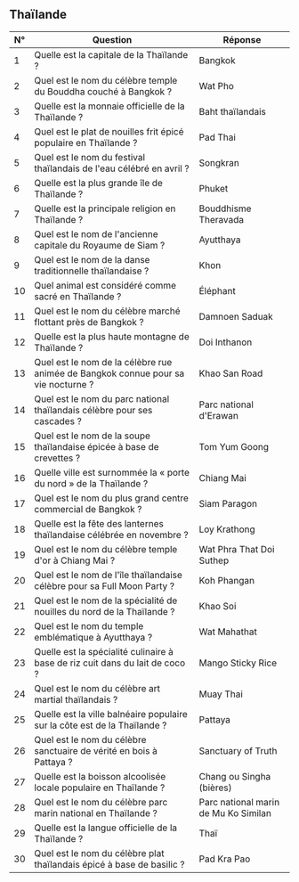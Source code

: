## Thaïlande

| N° | Question                                                                          | Réponse                              |
|----|-----------------------------------------------------------------------------------|--------------------------------------|
| 1  | Quelle est la capitale de la Thaïlande ?                                          | Bangkok                              |
| 2  | Quel est le nom du célèbre temple du Bouddha couché à Bangkok ?                   | Wat Pho                              |
| 3  | Quelle est la monnaie officielle de la Thaïlande ?                                | Baht thaïlandais                     |
| 4  | Quel est le plat de nouilles frit épicé populaire en Thaïlande ?                  | Pad Thai                             |
| 5  | Quel est le nom du festival thaïlandais de l'eau célébré en avril ?               | Songkran                             |
| 6  | Quelle est la plus grande île de Thaïlande ?                                      | Phuket                               |
| 7  | Quelle est la principale religion en Thaïlande ?                                  | Bouddhisme Theravada                 |
| 8  | Quel est le nom de l'ancienne capitale du Royaume de Siam ?                       | Ayutthaya                            |
| 9  | Quel est le nom de la danse traditionnelle thaïlandaise ?                         | Khon                                 |
| 10 | Quel animal est considéré comme sacré en Thaïlande ?                              | Éléphant                             |
| 11 | Quel est le nom du célèbre marché flottant près de Bangkok ?                      | Damnoen Saduak                       |
| 12 | Quelle est la plus haute montagne de Thaïlande ?                                  | Doi Inthanon                         |
| 13 | Quel est le nom de la célèbre rue animée de Bangkok connue pour sa vie nocturne ? | Khao San Road                        |
| 14 | Quel est le nom du parc national thaïlandais célèbre pour ses cascades ?          | Parc national d'Erawan               |
| 15 | Quel est le nom de la soupe thaïlandaise épicée à base de crevettes ?             | Tom Yum Goong                        |
| 16 | Quelle ville est surnommée la « porte du nord » de la Thaïlande ?                 | Chiang Mai                           |
| 17 | Quel est le nom du plus grand centre commercial de Bangkok ?                      | Siam Paragon                         |
| 18 | Quelle est la fête des lanternes thaïlandaise célébrée en novembre ?              | Loy Krathong                         |
| 19 | Quel est le nom du célèbre temple d'or à Chiang Mai ?                             | Wat Phra That Doi Suthep             |
| 20 | Quel est le nom de l'île thaïlandaise célèbre pour sa Full Moon Party ?           | Koh Phangan                          |
| 21 | Quel est le nom de la spécialité de nouilles du nord de la Thaïlande ?            | Khao Soi                             |
| 22 | Quel est le nom du temple emblématique à Ayutthaya ?                              | Wat Mahathat                         |
| 23 | Quelle est la spécialité culinaire à base de riz cuit dans du lait de coco ?      | Mango Sticky Rice                    |
| 24 | Quel est le nom du célèbre art martial thaïlandais ?                              | Muay Thai                            |
| 25 | Quelle est la ville balnéaire populaire sur la côte est de la Thaïlande ?         | Pattaya                              |
| 26 | Quel est le nom du célèbre sanctuaire de vérité en bois à Pattaya ?               | Sanctuary of Truth                   |
| 27 | Quelle est la boisson alcoolisée locale populaire en Thaïlande ?                  | Chang ou Singha (bières)             |
| 28 | Quel est le nom du célèbre parc marin national en Thaïlande ?                     | Parc national marin de Mu Ko Similan |
| 29 | Quelle est la langue officielle de la Thaïlande ?                                 | Thaï                                 |
| 30 | Quel est le nom du célèbre plat thaïlandais épicé à base de basilic ?             | Pad Kra Pao                          |
